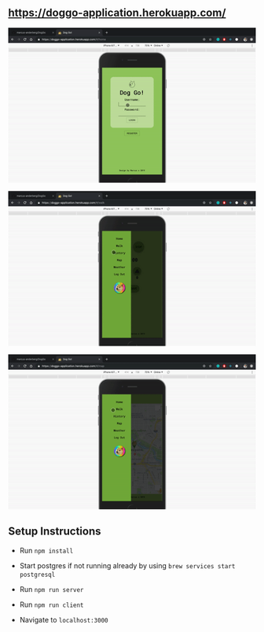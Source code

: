 ## https://doggo-application.herokuapp.com/

![](gif1.gif)

![](gif2.gif)

![](gif3.gif)



## Setup Instructions
* Run `npm install`

* Start postgres if not running already by using `brew services start postgresql`
* Run `npm run server`
* Run `npm run client`
* Navigate to `localhost:3000`


